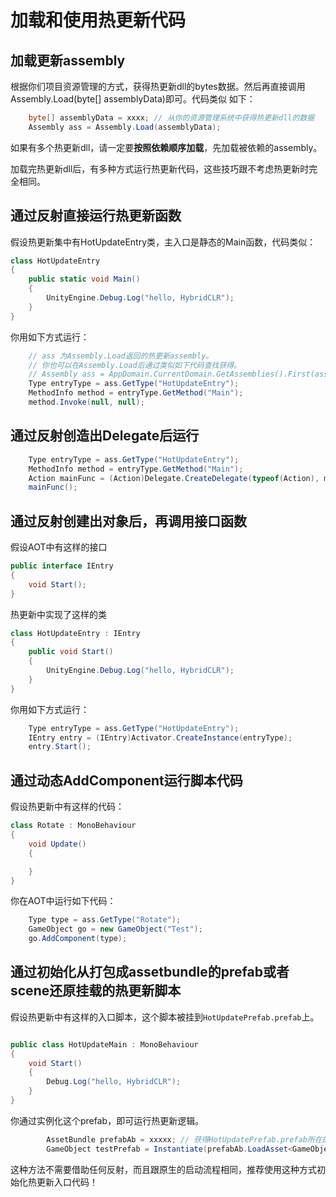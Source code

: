 # 加载和使用热更新代码

## 加载更新assembly

根据你们项目资源管理的方式，获得热更新dll的bytes数据。然后再直接调用Assembly.Load(byte[] assemblyData)即可。代码类似
如下：

```csharp
    byte[] assemblyData = xxxx; // 从你的资源管理系统中获得热更新dll的数据
    Assembly ass = Assembly.Load(assemblyData);
```

如果有多个热更新dll，请一定要**按照依赖顺序加载**，先加载被依赖的assembly。

加载完热更新dll后，有多种方式运行热更新代码，这些技巧跟不考虑热更新时完全相同。

## 通过反射直接运行热更新函数

假设热更新集中有HotUpdateEntry类，主入口是静态的Main函数，代码类似：

```csharp
class HotUpdateEntry
{
    public static void Main()
    {
        UnityEngine.Debug.Log("hello, HybridCLR");
    }
}
```


你用如下方式运行：

```csharp
    // ass 为Assembly.Load返回的热更新assembly。
    // 你也可以在Assembly.Load后通过类似如下代码查找获得。
    // Assembly ass = AppDomain.CurrentDomain.GetAssemblies().First(assembly => assembly.GetName().Name == "Your-HotUpdate-Assembly");
    Type entryType = ass.GetType("HotUpdateEntry");
    MethodInfo method = entryType.GetMethod("Main");
    method.Invoke(null, null);
```

## 通过反射创造出Delegate后运行

```csharp
    Type entryType = ass.GetType("HotUpdateEntry");
    MethodInfo method = entryType.GetMethod("Main");
    Action mainFunc = (Action)Delegate.CreateDelegate(typeof(Action), method);
    mainFunc();
```

## 通过反射创建出对象后，再调用接口函数

假设AOT中有这样的接口

```csharp
public interface IEntry
{
    void Start();
}
```

热更新中实现了这样的类

```csharp
class HotUpdateEntry : IEntry
{
    public void Start()
    {
        UnityEngine.Debug.Log("hello, HybridCLR");
    }
}
```

你用如下方式运行：

```csharp
    Type entryType = ass.GetType("HotUpdateEntry");
    IEntry entry = (IEntry)Activator.CreateInstance(entryType);
    entry.Start();
```

## 通过动态AddComponent运行脚本代码

假设热更新中有这样的代码：

```csharp
class Rotate : MonoBehaviour
{
    void Update()
    {

    }
}
```

你在AOT中运行如下代码：

```csharp
    Type type = ass.GetType("Rotate");
    GameObject go = new GameObject("Test");
    go.AddComponent(type);
```


## 通过初始化从打包成assetbundle的prefab或者scene还原挂载的热更新脚本

假设热更新中有这样的入口脚本，这个脚本被挂到`HotUpdatePrefab.prefab`上。

```csharp

public class HotUpdateMain : MonoBehaviour
{
    void Start()
    {
        Debug.Log("hello, HybridCLR");
    }
}

```

你通过实例化这个prefab，即可运行热更新逻辑。

```csharp
        AssetBundle prefabAb = xxxxx; // 获得HotUpdatePrefab.prefab所在的AssetBundle
        GameObject testPrefab = Instantiate(prefabAb.LoadAsset<GameObject>("HotUpdatePrefab.prefab"));
```

这种方法不需要借助任何反射，而且跟原生的启动流程相同，推荐使用这种方式初始化热更新入口代码！
